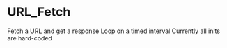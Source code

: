 # URL_Fetch
Fetch a URL and get a response
Loop on a timed interval
Currently all inits are hard-coded
